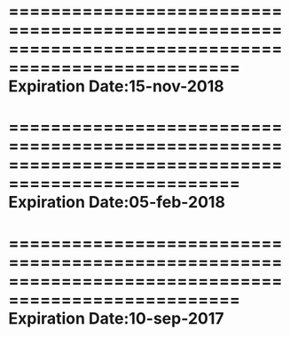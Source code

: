 ====================================================================================================
Expiration Date:15-nov-2018
====================================================================================================
====================================================================================================
Expiration Date:05-feb-2018
====================================================================================================
====================================================================================================
Expiration Date:10-sep-2017
====================================================================================================
